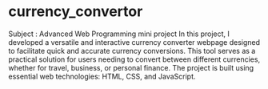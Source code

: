 # currency_convertor
Subject : Advanced Web Programming mini project
In this project, I developed a versatile and interactive currency converter webpage designed to facilitate quick and accurate currency conversions. This tool serves as a practical solution for users needing to convert between different currencies, whether for travel, business, or personal finance. The project is built using essential web technologies: HTML, CSS, and JavaScript.
